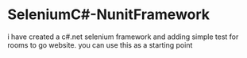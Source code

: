 # SeleniumC#-NunitFramework
i have created a c#.net selenium framework and adding simple test for rooms to go website. you can use this as a starting point
